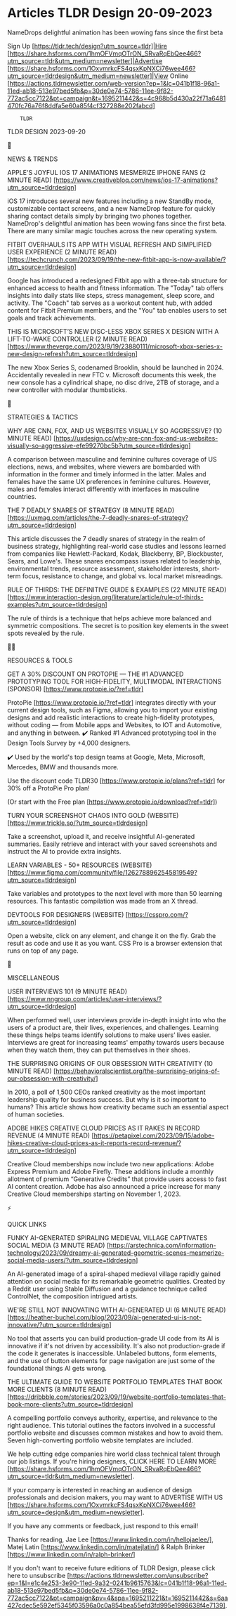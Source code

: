 # Articles TLDR Design 20-09-2023

NameDrops delightful animation has been wowing fans since the first
beta  

Sign Up [https://tldr.tech/design?utm_source=tldr]|Hire
[https://share.hsforms.com/1hmOFVmqOTrON_SRvaRqEbQee466?utm_source=tldr&utm_medium=newsletter]|Advertise
[https://share.hsforms.com/1OxvmrkcFS4qsxKpNXCi76wee466?utm_source=tldrdesign&utm_medium=newsletter]|View
Online
[https://actions.tldrnewsletter.com/web-version?ep=1&lc=041b1f18-96a1-11ed-ab18-513e97bed5fb&p=30de0e74-5786-11ee-9f82-772ac5cc7122&pt=campaign&t=1695211442&s=4c968b5d430a22f71a6481470fc76a76f8ddfa5e60a85f4cf327288e202fabcd]


		TLDR 

TLDR DESIGN 2023-09-20

📱 

NEWS & TRENDS

APPLE'S JOYFUL IOS 17 ANIMATIONS MESMERIZE IPHONE FANS (2 MINUTE READ)
[https://www.creativebloq.com/news/ios-17-animations?utm_source=tldrdesign]


iOS 17 introduces several new features including a new StandBy mode,
customizable contact screens, and a new NameDrop feature for quickly
sharing contact details simply by bringing two phones together.
NameDrop's delightful animation has been wowing fans since the first
beta. There are many similar magic touches across the new operating
system. 

FITBIT OVERHAULS ITS APP WITH VISUAL REFRESH AND SIMPLIFIED USER
EXPERIENCE (2 MINUTE READ)
[https://techcrunch.com/2023/09/19/the-new-fitbit-app-is-now-available/?utm_source=tldrdesign]


Google has introduced a redesigned Fitbit app with a three-tab
structure for enhanced access to health and fitness information. The
"Today" tab offers insights into daily stats like steps, stress
management, sleep score, and activity. The "Coach" tab serves as a
workout content hub, with added content for Fitbit Premium members,
and the "You" tab enables users to set goals and track achievements. 

THIS IS MICROSOFT’S NEW DISC-LESS XBOX SERIES X DESIGN WITH A
LIFT-TO-WAKE CONTROLLER (2 MINUTE READ)
[https://www.theverge.com/2023/9/19/23880111/microsoft-xbox-series-x-new-design-refresh?utm_source=tldrdesign]


The new Xbox Series S, codenamed Brooklin, should be launched in 2024.
Accidentally revealed in new FTC v. Microsoft documents this week, the
new console has a cylindrical shape, no disc drive, 2TB of storage,
and a new controller with modular thumbsticks. 

🚀 

STRATEGIES & TACTICS

WHY ARE CNN, FOX, AND US WEBSITES VISUALLY SO AGGRESSIVE? (10 MINUTE
READ)
[https://uxdesign.cc/why-are-cnn-fox-and-us-websites-visually-so-aggressive-efe99270bc5b?utm_source=tldrdesign]


A comparison between masculine and feminine cultures coverage of US
elections, news, and websites, where viewers are bombarded with
information in the former and timely informed in the latter. Males and
females have the same UX preferences in feminine cultures. However,
males and females interact differently with interfaces in masculine
countries. 

THE 7 DEADLY SNARES OF STRATEGY (8 MINUTE READ)
[https://uxmag.com/articles/the-7-deadly-snares-of-strategy?utm_source=tldrdesign]


This article discusses the 7 deadly snares of strategy in the realm of
business strategy, highlighting real-world case studies and lessons
learned from companies like Hewlett-Packard, Kodak, Blackberry, BP,
Blockbuster, Sears, and Lowe's. These snares encompass issues related
to leadership, environmental trends, resource assessment, stakeholder
interests, short-term focus, resistance to change, and global vs.
local market misreadings. 

RULE OF THIRDS: THE DEFINITIVE GUIDE & EXAMPLES (22 MINUTE READ)
[https://www.interaction-design.org/literature/article/rule-of-thirds-examples?utm_source=tldrdesign]


The rule of thirds is a technique that helps achieve more balanced and
symmetric compositions. The secret is to position key elements in the
sweet spots revealed by the rule. 

🧑‍💻 

RESOURCES & TOOLS

GET A 30% DISCOUNT ON PROTOPIE — THE #1 ADVANCED PROTOTYPING TOOL
FOR HIGH-FIDELITY, MULTIMODAL INTERACTIONS (SPONSOR)
[https://www.protopie.io/?ref=tldr] 

ProtoPie [https://www.protopie.io/?ref=tldr] integrates directly with
your current design tools, such as Figma, allowing you to import your
existing designs and add realistic interactions to create
high-fidelity prototypes, without coding — from Mobile apps and
Websites, to IOT and Automotive, and anything in between.
✔️ Ranked #1 Advanced prototyping tool in the Design Tools Survey
by +4,000 designers.

✔️ Used by the world's top design teams at Google, Meta,
Microsoft, Mercedes, BMW and thousands more.

Use the discount code TLDR30 [https://www.protopie.io/plans?ref=tldr]
for 30% off a ProtoPie Pro plan!

(Or start with the Free plan
[https://www.protopie.io/download?ref=tldr])

TURN YOUR SCREENSHOT CHAOS INTO GOLD (WEBSITE)
[https://www.trickle.so/?utm_source=tldrdesign] 

Take a screenshot, upload it, and receive insightful AI-generated
summaries. Easily retrieve and interact with your saved screenshots
and instruct the AI to provide extra insights. 

LEARN VARIABLES - 50+ RESOURCES (WEBSITE)
[https://www.figma.com/community/file/1262788962545819549?utm_source=tldrdesign]


Take variables and prototypes to the next level with more than 50
learning resources. This fantastic compilation was made from an X
thread. 

DEVTOOLS FOR DESIGNERS (WEBSITE)
[https://csspro.com/?utm_source=tldrdesign] 

Open a website, click on any element, and change it on the fly. Grab
the result as code and use it as you want. CSS Pro is a browser
extension that runs on top of any page. 

🎁 

MISCELLANEOUS

USER INTERVIEWS 101 (9 MINUTE READ)
[https://www.nngroup.com/articles/user-interviews/?utm_source=tldrdesign]


When performed well, user interviews provide in-depth insight into who
the users of a product are, their lives, experiences, and challenges.
Learning these things helps teams identify solutions to make users’
lives easier. Interviews are great for increasing teams' empathy
towards users because when they watch them, they can put themselves in
their shoes. 

THE SURPRISING ORIGINS OF OUR OBSESSION WITH CREATIVITY (10 MINUTE
READ)
[https://behavioralscientist.org/the-surprising-origins-of-our-obsession-with-creativity/]


In 2010, a poll of 1,500 CEOs ranked creativity as the most important
leadership quality for business success. But why is it so important to
humans? This article shows how creativity became such an essential
aspect of human societies. 

ADOBE HIKES CREATIVE CLOUD PRICES AS IT RAKES IN RECORD REVENUE (4
MINUTE READ)
[https://petapixel.com/2023/09/15/adobe-hikes-creative-cloud-prices-as-it-reports-record-revenue/?utm_source=tldrdesign]


Creative Cloud memberships now include two new applications: Adobe
Express Premium and Adobe Firefly. These additions include a monthly
allotment of premium “Generative Credits” that provide users
access to fast AI content creation. Adobe has also announced a price
increase for many Creative Cloud memberships starting on November 1,
2023. 

⚡ 

QUICK LINKS

FUNKY AI-GENERATED SPIRALING MEDIEVAL VILLAGE CAPTIVATES SOCIAL MEDIA
(3 MINUTE READ)
[https://arstechnica.com/information-technology/2023/09/dreamy-ai-generated-geometric-scenes-mesmerize-social-media-users/?utm_source=tldrdesign]


An AI-generated image of a spiral-shaped medieval village rapidly
gained attention on social media for its remarkable geometric
qualities. Created by a Reddit user using Stable Diffusion and a
guidance technique called ControlNet, the composition intrigued
artists. 

WE'RE STILL NOT INNOVATING WITH AI-GENERATED UI (6 MINUTE READ)
[https://heather-buchel.com/blog/2023/09/ai-generated-ui-is-not-innovative/?utm_source=tldrdesign]


No tool that asserts you can build production-grade UI code from its
AI is innovative if it's not driven by accessibility. It's also not
production-grade if the code it generates is inaccessible. Unlabeled
buttons, form elements, and the use of button elements for page
navigation are just some of the foundational things AI gets wrong. 

THE ULTIMATE GUIDE TO WEBSITE PORTFOLIO TEMPLATES THAT BOOK MORE
CLIENTS (8 MINUTE READ)
[https://dribbble.com/stories/2023/09/19/website-portfolio-templates-that-book-more-clients?utm_source=tldrdesign]


A compelling portfolio conveys authority, expertise, and relevance to
the right audience. This tutorial outlines the factors involved in a
successful portfolio website and discusses common mistakes and how to
avoid them. Seven high-converting portfolio website templates are
included. 

 We help cutting edge companies hire world class technical talent
through our job listings. If you're hiring designers, CLICK HERE TO
LEARN MORE
[https://share.hsforms.com/1hmOFVmqOTrON_SRvaRqEbQee466?utm_source=tldr&utm_medium=newsletter].


If your company is interested in reaching an audience of design
professionals and decision makers, you may want to ADVERTISE WITH US
[https://share.hsforms.com/1OxvmrkcFS4qsxKpNXCi76wee466?utm_source=design&utm_medium=newsletter].


If you have any comments or feedback, just respond to this email! 

Thanks for reading, 
Jae Lee [https://www.linkedin.com/in/hellojaelee/], Matej Latin
[https://www.linkedin.com/in/matejlatin/] & Ralph Brinker
[https://www.linkedin.com/in/ralph-brinker/] 

If you don't want to receive future editions of TLDR Design,
please click here to unsubscribe
[https://actions.tldrnewsletter.com/unsubscribe?ep=1&l=e1c4e253-3e90-11ed-9a32-0241b9615763&lc=041b1f18-96a1-11ed-ab18-513e97bed5fb&p=30de0e74-5786-11ee-9f82-772ac5cc7122&pt=campaign&pv=4&spa=1695211221&t=1695211442&s=6aa427cdec5e592ef5345f03596a0c0a854bea55efd3fd995e1998638f4e7139].